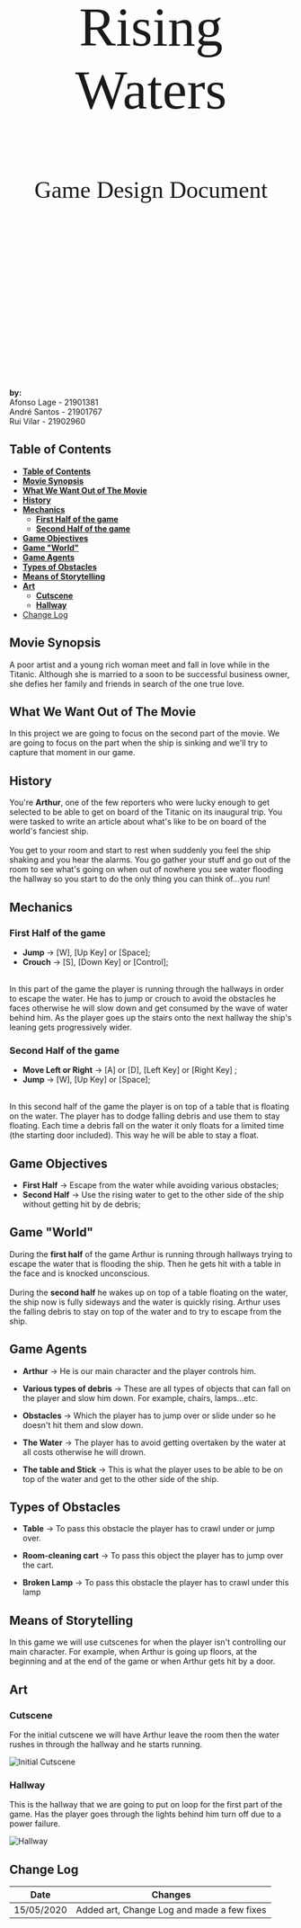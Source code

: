 </br></br></br></br></br></br>

<center>
<p style="font-family:Sulphur Point; font-size:7em;">Rising Waters</p>  
<p style="font-family:Sulphur Point; font-size:3em;">Game Design Document</p>
</center>

</br></br></br></br></br></br></br></br></br></br></br></br></br></br></br></br>  

__by:__  
Afonso Lage - 21901381  
André Santos - 21901767  
Rui Vilar - 21902960

<div style="page-break-after: always;"></div>

## __Table of Contents__

- [__Table of Contents__](#table-of-contents)
- [__Movie Synopsis__](#movie-synopsis)
- [__What We Want Out of The Movie__](#what-we-want-out-of-the-movie)
- [__History__](#history)
- [__Mechanics__](#mechanics)
  - [__First Half of the game__](#first-half-of-the-game)
  - [__Second Half of the game__](#second-half-of-the-game)
- [__Game Objectives__](#game-objectives)
- [__Game "World"__](#game-%22world%22)
- [__Game Agents__](#game-agents)
- [__Types of Obstacles__](#types-of-obstacles)
- [__Means of Storytelling__](#means-of-storytelling)
- [__Art__](#art)
  - [__Cutscene__](#cutscene)
  - [__Hallway__](#hallway)
- [Change Log](#change-log)

<div style="page-break-after: always;"></div>

## __Movie Synopsis__

A poor artist and a young rich woman meet and fall in love while in the Titanic.
 Although she is married to a soon to be successful business owner, she defies
  her family and friends in search of the one true love.  

## __What We Want Out of The Movie__

In this project we are going to focus on the second part of the movie. We are
 going to focus on the part when the ship is sinking and we'll try to capture
 that moment in our game.

## __History__

You're **Arthur**, one of the few reporters who were lucky enough to get
 selected to be able to get on board of the Titanic on its inaugural trip. You
 were tasked to write an article about what's like to be on board of the
 world's fanciest ship.  
</br>
You get to your room and start to rest when suddenly you feel the ship shaking
 and you hear the alarms. You go gather your stuff and go out of the room to
 see what's going on when out of nowhere you see water flooding the hallway
 so you start to do the only thing you can think of...you run!

## __Mechanics__

### __First Half of the game__

- __Jump__ -> [W], [Up Key] or [Space];
- __Crouch__ -> [S], [Down Key] or [Control];  
</br>
In this part of the game the player is running through the hallways in order to
 escape the water. He has to jump or crouch to avoid the obstacles he faces
 otherwise he will slow down and get consumed by the wave of water behind him.
 As the player goes up the stairs onto the next hallway the ship's leaning
 gets progressively wider.
  
### __Second Half of the game__

- __Move Left or Right__ -> [A] or [D], [Left Key] or [Right Key] ;  
- __Jump__ -> [W], [Up Key] or [Space];  
</br>
In this second half of the game the player is on top of a table that is
 floating on the water. The player has to dodge falling debris and use them to
 stay floating. Each time a debris fall on the water it only floats for a
 limited time (the starting door included). This way he will be able to stay
 a float.

## __Game Objectives__  

- __First Half__ -> Escape from the water while avoiding various obstacles;
- __Second Half__ -> Use the rising water to get to the other side of the ship
 without getting hit by de debris;

## __Game "World"__

During the **first half** of the game Arthur is running through hallways trying
 to escape the water that is flooding the ship. Then he gets hit with a table
  in the face and is knocked unconscious.  
</br>
During the **second half** he wakes up on top of a table floating on the water,
 the ship now is fully sideways and the water is quickly rising. Arthur uses
 the falling debris to stay on top of the water and to try to escape from the
 ship.

## __Game Agents__

- __Arthur__ -> He is our main character and the player controls him.
  
- __Various types of debris__ -> These are all types of objects that can fall on
 the player and slow him down. For example, chairs, lamps...etc.
  
- __Obstacles__ -> Which the player has to jump over or slide under so he
 doesn't hit them and slow down.

- __The Water__ -> The player has to avoid getting overtaken by the water at all
 costs otherwise he will drown.
  
- __The table and Stick__ -> This is what the player uses to be able to be on
 top of the water and get to the other side of the ship.
  
## __Types of Obstacles__

- __Table__ -> To pass this obstacle the player has to crawl under or jump over.

- __Room-cleaning cart__ -> To pass this object the player has to jump over the
 cart.

- __Broken Lamp__ -> To pass this obstacle the player has to crawl under this
 lamp

## __Means of Storytelling__

In this game we will use cutscenes for when the player isn't controlling our
 main character. For example, when Arthur is going up floors, at the beginning
 and at the end of the game or when Arthur gets hit by a door.

## __Art__

### __Cutscene__

For the initial cutscene we will have Arthur leave the room then the water
 rushes in through the hallway and he starts running.

![Initial Cutscene](\../Art/Concepts/Intro/Intro.gif "Initial Cutscene")

### __Hallway__

This is the hallway that we are going to put on loop for the first part of the
 game. Has the player goes through the lights behind him turn off due to a
power failure.

![Hallway](\../Art/Game/Hallway/going_dark.gif "Hallway")

## Change Log

|Date      |Changes                                   |
|:--------:|:----------------------------------------:|
|15/05/2020|Added art, Change Log and made a few fixes|

